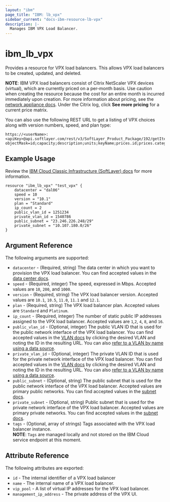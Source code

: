 ```yaml
---
layout: "ibm"
page_title: "IBM: lb_vpx"
sidebar_current: "docs-ibm-resource-lb-vpx"
description: |-
  Manages IBM VPX Load Balancer.
---
```


# ibm\_lb_vpx

Provides a resource for VPX load balancers. This allows VPX load balancers to be created, updated, and deleted.  

**NOTE**: IBM VPX load balancers consist of Citrix NetScaler VPX devices (virtual), which are currently priced on a per-month basis. Use caution when creating the resource because the cost for an entire month is incurred immediately upon creation. For more information about pricing, see the [network appliance docs](http://www.softlayer.com/network-appliances). Under the Citrix log, click **See more pricing** for a current price matrix.

You can also use the following REST URL to get a listing of VPX choices along with version numbers, speed, and plan type:

```
https://<userName>:<apiKey>@api.softlayer.com/rest/v3/SoftLayer_Product_Package/192/getItems.json?objectMask=id;capacity;description;units;keyName;prices.id;prices.categories.id;prices.categories.name
```

## Example Usage

Review the [IBM Cloud Classic Infrastructure (SoftLayer) docs](http://sldn.softlayer.com/reference/datatypes/SoftLayer_Network_Application_Delivery_Controller) for more information.

```hcl
resource "ibm_lb_vpx" "test_vpx" {
    datacenter = "dal06"
    speed = 10
    version = "10.1"
    plan = "Standard"
    ip_count = 2
    public_vlan_id = 1251234
    private_vlan_id = 1540786
    public_subnet = "23.246.226.248/29"
    private_subnet = "10.107.180.0/26"
}
```

## Argument Reference

The following arguments are supported:

* `datacenter` - (Required, string) The data center in which you want to provision the VPX load balancer. You can find accepted values in the [data center docs](http://www.softlayer.com/data-centers).
* `speed` - (Required, integer) The speed, expressed in Mbps. Accepted values are `10`, `200`, and `1000`.
* `version` - (Required, string) The VPX load balancer version. Accepted values are `10.1`, `10.5`, `11.0`, `11.1` and `12.1`.
* `plan` - (Required, string) The VPX load balancer plan. Accepted values are `Standard` and `Platinum`.
* `ip_count` - (Required, integer) The number of static public IP addresses assigned to the VPX load balancer. Accepted values are `1`,`2`, `4`, `8`, and `16`.
* `public_vlan_id` - (Optional, integer) The public VLAN ID that is used for the public network interface of the VPX load balancer. You can find accepted values in the [VLAN docs](https://cloud.ibm.com/classic/network/vlans) by clicking the desired VLAN and noting the ID in the resulting URL. You can also [refer to a VLAN by name using a data source](../d/network_vlan.html).
* `private_vlan_id` - (Optional, integer) The private VLAN ID that is used for the private network interface of the VPX load balancer. You can find accepted values in the [VLAN docs](https://cloud.ibm.com/classic/network/vlans) by clicking the desired VLAN and noting the ID in the resulting URL. You can also [refer to a VLAN by name using a data source](../d/network_vlan.html).
* `public_subnet` - (Optional, string) The public subnet that is used for the public network interface of the VPX load balancer. Accepted values are primary public networks. You can find accepted values in the [subnet docs](https://cloud.ibm.com/classic/network/subnets).
* `private_subnet` - (Optional, string) Public subnet that is used for the private network interface of the VPX load balancer. Accepted values are primary private networks. You can find accepted values in the [subnet docs](https://cloud.ibm.com/classic/network/subnets).
* `tags` - (Optional, array of strings) Tags associated with the VPX load balancer instance.  
  **NOTE**: `Tags` are managed locally and not stored on the IBM Cloud service endpoint at this moment.

## Attribute Reference

The following attributes are exported:

* `id` - The internal identifier of a VPX load balancer
* `name` - The internal name of a VPX load balancer.
* `vip_pool` - A list of virtual IP addresses for the VPX load balancer.
* `management_ip_address` - The private address of the VPX UI.
